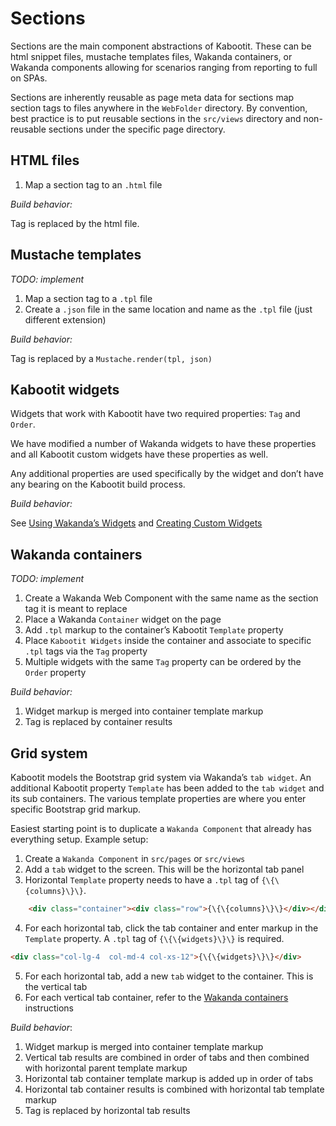 Sections
========

<!-- toc -->

Sections are the main component abstractions of Kabootit. These can be
html snippet files, mustache templates files, Wakanda containers, or
Wakanda components allowing for scenarios ranging from reporting to full
on SPAs.

Sections are inherently reusable as page meta data for sections map
section tags to files anywhere in the `WebFolder` directory. By
convention, best practice is to put reusable sections in the `src/views`
directory and non-reusable sections under the specific page directory.

HTML files
----------

1. Map a section tag to an `.html` file

*Build behavior:*

Tag is replaced by the html file.

Mustache templates
------------------

*TODO: implement*

1. Map a section tag to a `.tpl` file  
2. Create a `.json` file in the same location and name as the `.tpl`
file (just different extension)

*Build behavior:*

Tag is replaced by a `Mustache.render(tpl, json)`

Kabootit widgets
----------------

Widgets that work with Kabootit have two required properties: `Tag` and
`Order`.

We have modified a number of Wakanda widgets to have these properties
and all Kabootit custom widgets have these properties as well.

Any additional properties are used specifically by the widget and don’t
have any bearing on the Kabootit build process.

*Build behavior:*

See [Using Wakanda’s Widgets] and [Creating Custom Widgets]

Wakanda containers
------------------

*TODO: implement*

1. Create a Wakanda Web Component with the same name as the section tag
it is meant to replace  
2. Place a Wakanda `Container` widget on the page  
3. Add `.tpl` markup to the container’s Kabootit `Template` property  
4. Place `Kabootit Widgets` inside the container and associate to
specific `.tpl` tags via the `Tag` property  
5. Multiple widgets with the same `Tag` property can be ordered by the
`Order` property

*Build behavior:*

1.  Widget markup is merged into container template markup
2.  Tag is replaced by container results

  [Using Wakanda’s Widgets]: http://community.data-sutra.com/projects/kabootit/wiki/Using_Wakanda's_Widgets
  [Creating Custom Widgets]: http://community.data-sutra.com/projects/kabootit/wiki/Creating_Custom_Widgets

Grid system
-----------

Kabootit models the Bootstrap grid system via Wakanda’s `tab widget`. An
additional Kabootit property `Template` has been added to the
`tab widget` and its sub containers. The various template properties are
where you enter specific Bootstrap grid markup.

Easiest starting point is to duplicate a `Wakanda Component` that
already has everything setup. Example setup:

1.  Create a `Wakanda Component` in `src/pages` or `src/views`
2.  Add a `tab` widget to the screen. This will be the horizontal tab
    panel
3.  Horizontal `Template` property needs to have a `.tpl` tag of
    `{\{\{columns}\}\}`.

```html
    <div class="container"><div class="row">{\{\{columns}\}\}</div></div>
```

4.  For each horizontal tab, click the tab container and enter markup in
    the `Template` property. A `.tpl` tag of `{\{\{widgets}\}\}` is
    required.

```html    
<div class="col-lg-4  col-md-4 col-xs-12">{\{\{widgets}\}\}</div>
```

5.  For each horizontal tab, add a new `tab` widget to the container.
    This is the vertical tab
6.  For each vertical tab container, refer to the [Wakanda containers]
    instructions

*Build behavior*:

1.  Widget markup is merged into container template markup
2.  Vertical tab results are combined in order of tabs and then combined
    with horizontal parent template markup
3.  Horizontal tab container template markup is added up in order of
    tabs
4.  Horizontal tab container results is combined with horizontal tab
    template markup
5.  Tag is replaced by horizontal tab results

  [Wakanda containers]: http://community.data-sutra.com/projects/kabootit/wiki/Sections#Wakanda-containers